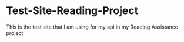 # Test-Site-Reading-Project
This is the test site that I am using for my api in my Reading Assistance project
